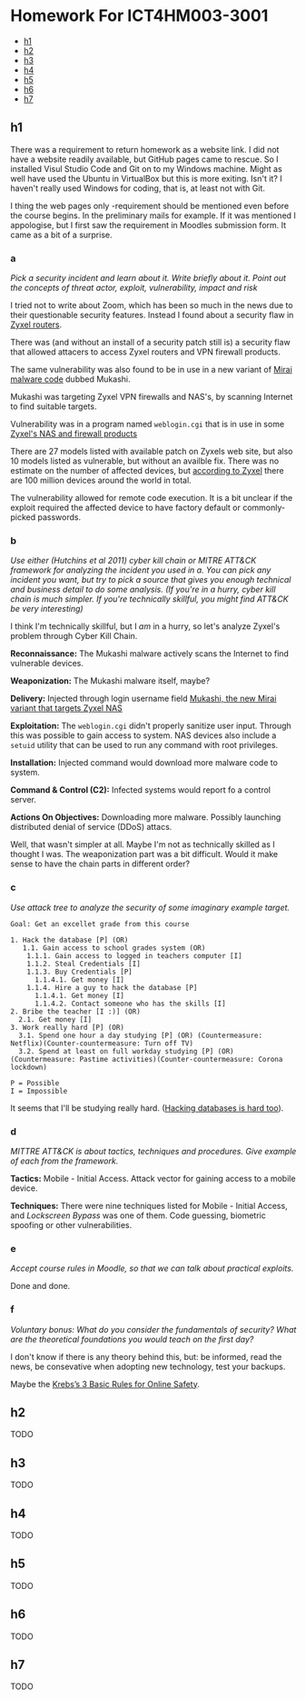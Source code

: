# Homework For ICT4HM003-3001

* [h1](#h1)
* [h2](#h2)
* [h3](#h3)
* [h4](#h4)
* [h5](#h5)
* [h6](#h6)
* [h7](#h7)

## h1 

There was a requirement to return homework as a website link. I did not have a website readily available, but GitHub pages came to rescue. So I installed Visul Studio Code and Git on to my Windows machine.
Might as well have used the Ubuntu in VirtualBox but this is more exiting. Isn't it?
I haven't really used Windows for coding, that is, at least not with Git.

I thing the web pages only -requirement should be mentioned even before the course begins. In the preliminary mails for example. If it was mentioned I appologise, but I first saw the requirement in Moodles submission form. It came as a bit of a surprise.

### a

_Pick a security incident and learn about it. Write briefly about it. Point out the concepts of threat actor, exploit, vulnerability, impact and risk_

I tried not to write about Zoom, which has been so much in the news due to their 
questionable security features. Instead I found about a security flaw in [Zyxel routers](https://krebsonsecurity.com/2020/03/zxyel-flaw-powers-new-mirai-iot-botnet-strain/).

There was (and without an install of a security patch still is) a security flaw that allowed attacers to access Zyxel routers and VPN firewall products.

The same vulnerability was also found to be in use in a new variant of [Mirai malware code](https://en.wikipedia.org/wiki/Mirai_(malware)) dubbed Mukashi.

Mukashi was targeting Zyxel VPN firewalls and NAS's, by scanning Internet to find suitable targets.

Vulnerability was in a program named `weblogin.cgi` that is in use in some [Zyxel's NAS and firewall products](https://www.zyxel.com/support/remote-code-execution-vulnerability-of-NAS-products.shtml)

There are 27 models listed with available patch on Zyxels web site, but also 10 models listed as vulnerable, but without an availble fix. There was no estimate on the number of affected devices, but [according to Zyxel](https://www.zyxel.com/fi/fi/about_zyxel/company_overview.shtml) there are 100 million devices around the world in total.

The vulnerability allowed for remote code execution. It is a bit unclear if the exploit required
the affected device to have factory default or commonly-picked passwords. 

### b

_Use either (Hutchins et al 2011) cyber kill chain or MITRE ATT&CK framework for analyzing the incident you used in a. You can pick any incident you want, but try to pick a source that gives you enough technical and business detail to do some analysis. (If you're in a hurry, cyber kill chain is much simpler. If you're technically skillful, you might find ATT&CK be very interesting)_

I think I'm technically skillful, but I _am_ in a hurry, so let's analyze Zyxel's problem through
Cyber Kill Chain.

**Reconnaissance:** The Mukashi malware actively scans the Internet to find vulnerable devices.

**Weaponization:** The Mukashi malware itself, maybe?

**Delivery:** Injected through login username field [Mukashi, the new Mirai variant that targets Zyxel NAS](https://securityaffairs.co/wordpress/100116/cyber-crime/mukashi-mirai-variant-targets-zyxel.html)

**Exploitation:** The `weblogin.cgi` didn't properly sanitize user input. Through this was possible to gain access to system. NAS devices also include a `setuid` utility that can be used to run any command with root privileges.

**Installation:** Injected command would download more malware code to system.

**Command & Control (C2):** Infected systems would report fo a control server.

**Actions On Objectives:** Downloading more malware. Possibly launching distributed denial of service (DDoS) attacs.

Well, that wasn't simpler at all. Maybe I'm not as technically skilled as I thought I was. The weaponization part was a bit difficult. Would it make sense to have the chain parts in different order?

### c

_Use attack tree to analyze the security of some imaginary example target._

```text
Goal: Get an excellet grade from this course

1. Hack the database [P] (OR)
   1.1. Gain access to school grades system (OR)
    1.1.1. Gain access to logged in teachers computer [I]
    1.1.2. Steal Credentials [I]
    1.1.3. Buy Credentials [P]
      1.1.4.1. Get money [I]
    1.1.4. Hire a guy to hack the database [P]
      1.1.4.1. Get money [I]
      1.1.4.2. Contact someone who has the skills [I]
2. Bribe the teacher [I :)] (OR)
  2.1. Get money [I]
3. Work really hard [P] (OR)
  3.1. Spend one hour a day studying [P] (OR) (Countermeasure: Netflix)(Counter-countermeasure: Turn off TV)
  3.2. Spend at least on full workday studying [P] (OR) (Countermeasure: Pastime activities)(Counter-countermeasure: Corona lockdown)

P = Possible
I = Impossible
```

It seems that I'll be studying really hard. ([Hacking databases is hard too](http://nedroid.com/2012/05/honk-the-databus/)).

### d

_MITTRE ATT&CK is about tactics, techniques and procedures. Give example of each from the framework._

**Tactics:** Mobile - Initial Access. Attack vector for gaining access to a mobile device.

**Techniques:** There were nine techniques listed for Mobile - Initial Access, and _Lockscreen Bypass_ was one of them. Code guessing, biometric spoofing or other vulnerabilities. 

### e

_Accept course rules in Moodle, so that we can talk about practical exploits._

Done and done.

### f

_Voluntary bonus: What do you consider the fundamentals of security? What are the theoretical foundations you would teach on the first day?_

I don't know if there is any theory behind this, but: be informed, read the news, be consevative when adopting new technology, test your backups.

Maybe the [Krebs’s 3 Basic Rules for Online Safety](https://krebsonsecurity.com/2011/05/krebss-3-basic-rules-for-online-safety/).

## h2

TODO

## h3

TODO

## h4

TODO

## h5

TODO

## h6

TODO

## h7

TODO
